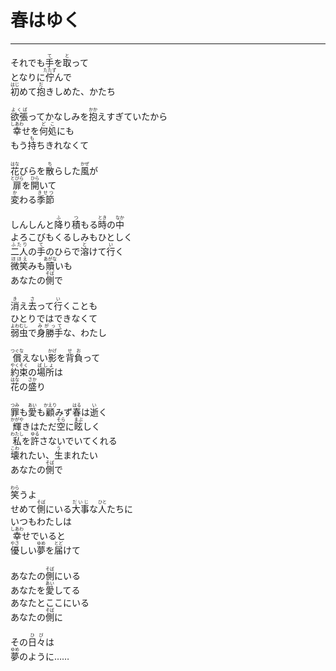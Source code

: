 # 春はゆく
---
<lyric>
それでも<ruby>手<rt>て</rt></ruby>を<ruby>取<rt>と</rt></ruby>って<br/>&#13;
となりに<ruby>佇<rt>たたず</rt></ruby>んで<br/>&#13;
<ruby>初<rt>はじ</rt></ruby>めて<ruby>抱<rt>だ</rt></ruby>きしめた、かたち<br/>&#13;
<br/>&#13;
<ruby>欲張<rt>よくば</rt></ruby>ってかなしみを<ruby>抱<rt>かか</rt></ruby>えすぎていたから<br/>&#13;
<ruby>幸<rt>しあわ</rt></ruby>せを<ruby>何処<rt>どこ</rt></ruby>にも<br/>&#13;
もう<ruby>持<rt>も</rt></ruby>ちきれなくて<br/>&#13;
<br/>&#13;
<ruby>花<rt>はな</rt></ruby>びらを<ruby>散<rt>ち</rt></ruby>らした<ruby>風<rt>かぜ</rt></ruby>が<br/>&#13;
<ruby>扉<rt>とびら</rt></ruby>を<ruby>開<rt>ひら</rt></ruby>いて<br/>&#13;
<ruby>変<rt>か</rt></ruby>わる<ruby>季節<rt>きせつ</rt></ruby><br/>&#13;
<br/>&#13;
しんしんと<ruby>降<rt>ふ</rt></ruby>り<ruby>積<rt>つ</rt></ruby>もる<ruby>時<rt>とき</rt></ruby>の<ruby>中<rt>なか</rt></ruby><br/>&#13;
よろこびもくるしみもひとしく<br/>&#13;
<ruby>二人<rt>ふたり</rt></ruby>の<ruby>手<rt>て</rt></ruby>のひらで<ruby>溶<rt>と</rt></ruby>けて<ruby>行<rt>い</rt></ruby>く<br/>&#13;
<ruby>微笑<rt>ほほえ</rt></ruby>みも<ruby>贖<rt>あがな</rt></ruby>いも<br/>&#13;
あなたの<ruby>側<rt>そば</rt></ruby>で<br/>&#13;
<br/>&#13;
<ruby>消<rt>き</rt></ruby>え<ruby>去<rt>さ</rt></ruby>って<ruby>行<rt>い</rt></ruby>くことも<br/>&#13;
ひとりではできなくて<br/>&#13;
<ruby>弱虫<rt>よわむし</rt></ruby>で<ruby>身勝手<rt>みがって</rt></ruby>な、わたし<br/>&#13;
<br/>&#13;
<ruby>償<rt>つぐな</rt></ruby>えない<ruby>影<rt>かげ</rt></ruby>を<ruby>背負<rt>せお</rt></ruby>って<br/>&#13;
<ruby>約束<rt>やくそく</rt></ruby>の<ruby>場所<rt>ばしょ</rt></ruby>は<br/>&#13;
<ruby>花<rt>はな</rt></ruby>の<ruby>盛<rt>さか</rt></ruby>り<br/>&#13;
<br/>&#13;
<ruby>罪<rt>つみ</rt></ruby>も<ruby>愛<rt>あい</rt></ruby>も<ruby>顧<rt>かえり</rt></ruby>みず<ruby>春<rt>はる</rt></ruby>は<ruby>逝<rt>い</rt></ruby>く<br/>&#13;
<ruby>輝<rt>かがや</rt></ruby>きはただ<ruby>空<rt>そら</rt></ruby>に<ruby>眩<rt>まぶ</rt></ruby>しく<br/>&#13;
<ruby>私<rt>わたし</rt></ruby>を<ruby>許<rt>ゆる</rt></ruby>さないでいてくれる<br/>&#13;
<ruby>壊<rt>こわ</rt></ruby>れたい、<ruby>生<rt>う</rt></ruby>まれたい<br/>&#13;
あなたの<ruby>側<rt>そば</rt></ruby>で<br/>&#13;
<br/>&#13;
<ruby>笑<rt>わら</rt></ruby>うよ<br/>&#13;
せめて<ruby>側<rt>そば</rt></ruby>にいる<ruby>大事<rt>だいじ</rt></ruby>な<ruby>人<rt>ひと</rt></ruby>たちに<br/>&#13;
いつもわたしは<br/>&#13;
<ruby>幸<rt>しあわ</rt></ruby>せでいると<br/>&#13;
<ruby>優<rt>やさ</rt></ruby>しい<ruby>夢<rt>ゆめ</rt></ruby>を<ruby>届<rt>とど</rt></ruby>けて<br/>&#13;
<br/>&#13;
あなたの<ruby>側<rt>そば</rt></ruby>にいる<br/>&#13;
あなたを<ruby>愛<rt>あい</rt></ruby>してる<br/>&#13;
あなたとここにいる<br/>&#13;
あなたの<ruby>側<rt>そば</rt></ruby>に<br/>&#13;
<br/>&#13;
その<ruby>日々<rt>ひび</rt></ruby>は<br/>&#13;
<ruby>夢<rt>ゆめ</rt></ruby>のように……<br/>&#13;
</lyric>
